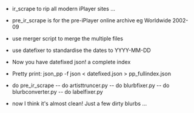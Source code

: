 - ir_scrape to rip all modern iPlayer sites ...

- pre_ir_scrape is for the pre-iPlayer online archive eg Worldwide 2002-09

- use merger script to merge the multiple files

- use datefixer to standardise the dates to YYYY-MM-DD

- Now you have datefixed json! a complete index

- Pretty print:
json_pp -f json < datefixed.json  > pp_fullindex.json

- do pre_ir_scrape
-- do artisttruncer.py
-- do blurbfixer.py
-- do blurbconverter.py
-- do labelfixer.py

- now I think it's almost clean! Just a few dirty blurbs ...
